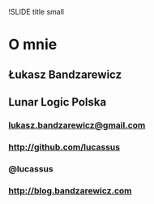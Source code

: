 !SLIDE title small
# O mnie #

## Łukasz Bandzarewicz
## Lunar Logic Polska
### lukasz.bandzarewicz@gmail.com
### http://github.com/lucassus
### @lucassus
### http://blog.bandzarewicz.com
